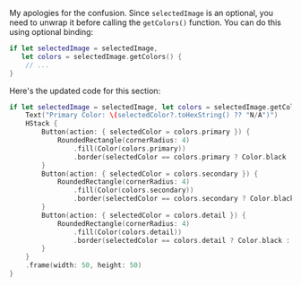 My apologies for the confusion. Since `selectedImage` is an optional, you need to unwrap it before calling the `getColors()` function. You can do this using optional binding:

```swift
if let selectedImage = selectedImage,
   let colors = selectedImage.getColors() {
    // ...
}
```

Here's the updated code for this section:

```swift
if let selectedImage = selectedImage, let colors = selectedImage.getColors() {
    Text("Primary Color: \(selectedColor?.toHexString() ?? "N/A")")
    HStack {
        Button(action: { selectedColor = colors.primary }) {
            RoundedRectangle(cornerRadius: 4)
                .fill(Color(colors.primary))
                .border(selectedColor == colors.primary ? Color.black : Color.clear)
        }
        Button(action: { selectedColor = colors.secondary }) {
            RoundedRectangle(cornerRadius: 4)
                .fill(Color(colors.secondary))
                .border(selectedColor == colors.secondary ? Color.black : Color.clear)
        }
        Button(action: { selectedColor = colors.detail }) {
            RoundedRectangle(cornerRadius: 4)
                .fill(Color(colors.detail))
                .border(selectedColor == colors.detail ? Color.black : Color.clear)
        }
    }
    .frame(width: 50, height: 50)
}
```
